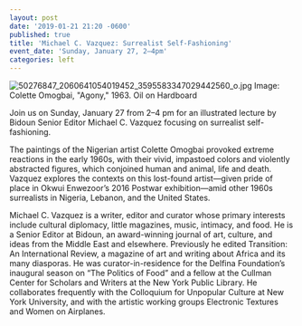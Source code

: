```yaml
---
layout: post
date: '2019-01-21 21:20 -0600'
published: true
title: 'Michael C. Vazquez: Surrealist Self-Fashioning'
event_date: 'Sunday, January 27, 2–4pm'
categories: left
---
```

![50276847_2060641054019452_3595583347029442560_o.jpg]({{site.baseurl}}/assets/img/50276847_2060641054019452_3595583347029442560_o.jpg)
Image: Colette Omogbai, "Agony," 1963. Oil on Hardboard

Join us on Sunday, January 27 from 2–4 pm for an illustrated lecture by Bidoun Senior Editor Michael C. Vazquez focusing on surrealist self-fashioning. 

The paintings of the Nigerian artist Colette Omogbai provoked extreme reactions in the early 1960s, with their vivid, impastoed colors and violently abstracted figures, which conjoined human and animal, life and death. Vazquez explores the contexts on this lost-found artist—given pride of place in Okwui Enwezoor’s 2016 Postwar exhibition—amid other 1960s surrealists in Nigeria, Lebanon, and the United States.

Michael C. Vazquez is a writer, editor and curator whose primary interests include cultural diplomacy, little magazines, music, intimacy, and food. He is a Senior Editor at Bidoun, an award-winning journal of art, culture, and ideas from the Middle East and elsewhere. Previously he edited Transition: An International Review, a magazine of art and writing about Africa and its many diasporas. He was curator-in-residence for the Delfina Foundation’s inaugural season on “The Politics of Food” and a fellow at the Cullman Center for Scholars and Writers at the New York Public Library. He collaborates frequently with the Colloquium for Unpopular Culture at New York University, and with the artistic working groups Electronic Textures and Women on Airplanes.